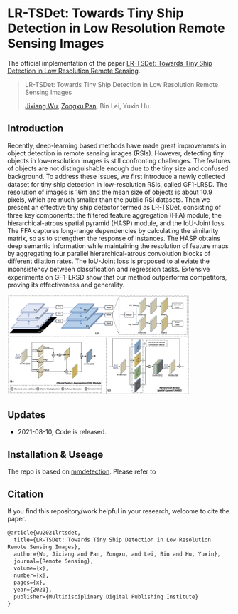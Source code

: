 # LR-TSDet: Towards Tiny Ship Detection in Low Resolution Remote Sensing Images
The official implementation of the paper  [LR-TSDet: Towards Tiny Ship Detection in Low Resolution Remote Sensing](https://github.com/Lausen-Ng/LR-TSDet). 

>   LR-TSDet: Towards Tiny Ship Detection in Low Resolution Remote Sensing Images
>
>   [Jixiang Wu](http://lausen-ng.github.io/), [Zongxu Pan](http://people.ucas.ac.cn/~panzx), Bin Lei, Yuxin Hu.

## Introduction

Recently, deep-learning based methods have made great improvements in object detection in remote sensing images (RSIs). However, detecting tiny objects in low-resolution images is still confronting challenges. The features of objects are not distinguishable enough due to the tiny size and confused background. To address these issues, we ﬁrst introduce a newly collected dataset for tiny ship detection in low-resolution RSIs, called GF1-LRSD. The resolution of images is 16m and the mean size of objects is about 10.9 pixels, which are much smaller than the public RSI datasets. Then we present an effective tiny ship detector termed as LR-TSDet, consisting of three key components: the ﬁltered feature aggregation (FFA) module, the hierarchical-atrous spatial pyramid (HASP) module, and the IoU-Joint loss. The FFA captures long-range dependencies by calculating the similarity matrix, so as to strengthen the response of instances. The HASP obtains deep semantic information while maintaining the resolution of feature maps by aggregating four parallel hierarchical-atrous convolution blocks of different dilation rates. The IoU-Joint loss is proposed to alleviate the inconsistency between classiﬁcation and regression tasks. Extensive experiments on GF1-LRSD show that our method outperforms competitors, proving its effectiveness and generality.

<img src="./framework.png" alt="framework" style="zoom:40%;" />

## Updates

-   2021-08-10, Code is released.

## Installation & Useage

The repo is based on [mmdetection](https://github.com/open-mmlab/mmdetection). Please refer to 

## Citation

If you find this repository/work helpful in your research, welcome to cite the paper.

```
@article{wu2021lrtsdet,
  title={LR-TSDet: Towards Tiny Ship Detection in Low Resolution Remote Sensing Images},
  author={Wu, Jixiang and Pan, Zongxu, and Lei, Bin and Hu, Yuxin},
  journal={Remote Sensing},
  volume={x},
  number={x},
  pages={x},
  year={2021},
  publisher={Multidisciplinary Digital Publishing Institute}
}
```

